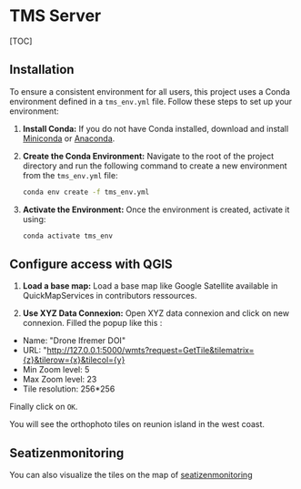 # TMS Server

[TOC]

## Installation

To ensure a consistent environment for all users, this project uses a Conda environment defined in a `tms_env.yml` file. Follow these steps to set up your environment:

1. **Install Conda:** If you do not have Conda installed, download and install [Miniconda](https://docs.conda.io/en/latest/miniconda.html) or [Anaconda](https://www.anaconda.com/products/distribution).

2. **Create the Conda Environment:** Navigate to the root of the project directory and run the following command to create a new environment from the `tms_env.yml` file:
   ```bash
   conda env create -f tms_env.yml
   ```

3. **Activate the Environment:** Once the environment is created, activate it using:
   ```bash
   conda activate tms_env
   ```

## Configure access with QGIS

1. **Load a base map:** Load a base map like Google Satellite available in QuickMapServices in contributors ressources.

2. **Use XYZ Data Connexion:** Open XYZ data connexion and click on new connexion. Filled the popup like this :

* Name: "Drone Ifremer DOI"
* URL: "http://127.0.0.1:5000/wmts?request=GetTile&tilematrix={z}&tilerow={x}&tilecol={y}
* Min Zoom level: 5
* Max Zoom level: 23
* Tile resolution: 256*256

<!-- TODO Screenshot -->

Finally click on `OK`.

You will see the orthophoto tiles on reunion island in the west coast.

## Seatizenmonitoring

You can also visualize the tiles on the map of [seatizenmonitoring](http://seatizenmonitoring.ifremer.re)